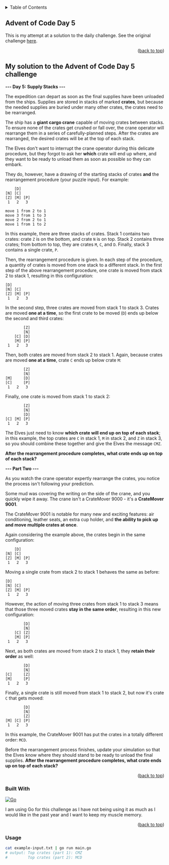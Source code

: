 <a name="readme-top"></a>

<!-- TABLE OF CONTENTS -->
<details>
  <summary>Table of Contents</summary>
  <ol>
    <li>
      <a href="#about-the-project">About The Project</a>
      <ul>
        <li><a href="#built-with">Built With</a></li>
      </ul>
    </li>
    <li><a href="#usage">Usage</a></li>
  </ol>
</details>

<!-- ABOUT THE PROJECT -->
## Advent of Code Day 5

This is my attempt at a solution to the daily challenge. See the original challenge [here][Challenge-url].

<p align="right">(<a href="#readme-top">back to top</a>)</p>

<!-- TASK DESCRIPTION -->
## My solution to the Advent of Code Day 5 challenge

**--- Day 5: Supply Stacks ---**

The expedition can depart as soon as the final supplies have been unloaded 
from the ships. Supplies are stored in stacks of marked **crates**, but because 
the needed supplies are buried under many other crates, the crates need to 
be rearranged.

The ship has a **giant cargo crane** capable of moving crates between stacks. 
To ensure none of the crates get crushed or fall over, the crane operator 
will rearrange them in a series of carefully-planned steps. After the 
crates are rearranged, the desired crates will be at the top of each stack.

The Elves don't want to interrupt the crane operator during this delicate 
procedure, but they forgot to ask her **which** crate will end up where, and 
they want to be ready to unload them as soon as possible so they can 
embark.

They do, however, have a drawing of the starting stacks of crates **and** the 
rearrangement procedure (your puzzle input). For example:

```
    [D]    
[N] [C]    
[Z] [M] [P]
 1   2   3

move 1 from 2 to 1
move 3 from 1 to 3
move 2 from 2 to 1
move 1 from 1 to 2
```

In this example, there are three stacks of crates. Stack 1 contains two 
crates: crate `Z` is on the bottom, and crate `N` is on top. Stack 2 contains 
three crates; from bottom to top, they are crates `M`, `C`, and `D`. Finally, 
stack 3 contains a single crate, `P`.

Then, the rearrangement procedure is given. In each step of the procedure, 
a quantity of crates is moved from one stack to a different stack. In the 
first step of the above rearrangement procedure, one crate is moved from 
stack 2 to stack 1, resulting in this configuration:

```
[D]        
[N] [C]    
[Z] [M] [P]
 1   2   3
```

In the second step, three crates are moved from stack 1 to stack 3. Crates 
are moved **one at a time**, so the first crate to be moved (`D`) ends up below 
the second and third crates:

```
        [Z]
        [N]
    [C] [D]
    [M] [P]
 1   2   3
```

Then, both crates are moved from stack 2 to stack 1. Again, because crates 
are moved **one at a time**, crate `C` ends up below crate `M`:

```
        [Z]
        [N]
[M]     [D]
[C]     [P]
 1   2   3
```

Finally, one crate is moved from stack 1 to stack 2:

```
        [Z]
        [N]
        [D]
[C] [M] [P]
 1   2   3
```

The Elves just need to know **which crate will end up on top of each stack**; 
in this example, the top crates are `C` in stack 1, `M` in stack 2, and `Z` in 
stack 3, so you should combine these together and give the Elves the 
message `CMZ`.

**After the rearrangement procedure completes, what crate ends up on top of each stack?**

**--- Part Two ---**

As you watch the crane operator expertly rearrange the crates, you notice 
the process isn't following your prediction.

Some mud was covering the writing on the side of the crane, and you quickly 
wipe it away. The crane isn't a CrateMover 9000 - it's a **CrateMover 9001**.

The CrateMover 9001 is notable for many new and exciting features: air 
conditioning, leather seats, an extra cup holder, and **the ability to pick 
up and move multiple crates at once**.

Again considering the example above, the crates begin in the same 
configuration:

```
    [D]    
[N] [C]    
[Z] [M] [P]
 1   2   3
```

Moving a single crate from stack 2 to stack 1 behaves the same as before:

```
[D]        
[N] [C]    
[Z] [M] [P]
 1   2   3
```

However, the action of moving three crates from stack 1 to stack 3 means 
that those three moved crates **stay in the same order**, resulting in this new 
configuration:

```
        [D]
        [N]
    [C] [Z]
    [M] [P]
 1   2   3
```

Next, as both crates are moved from stack 2 to stack 1, they **retain their 
order** as well:

```
        [D]
        [N]
[C]     [Z]
[M]     [P]
 1   2   3
```

Finally, a single crate is still moved from stack 1 to stack 2, but now 
it's crate `C` that gets moved:

```
        [D]
        [N]
        [Z]
[M] [C] [P]
 1   2   3
```

In this example, the CrateMover 9001 has put the crates in a totally 
different order: `MCD`.

Before the rearrangement process finishes, update your simulation so that 
the Elves know where they should stand to be ready to unload the final 
supplies. **After the rearrangement procedure completes, what crate ends up 
on top of each stack?**

<p align="right">(<a href="#readme-top">back to top</a>)</p>

<!-- BUILT WITH -->
### Built With

[![Go][Go-shield]][Go-url]

I am using Go for this challenge as I have not being using it as much as I would like in the past year and I want to 
keep my muscle memory.

<p align="right">(<a href="#readme-top">back to top</a>)</p>

<!-- USAGE -->
### Usage

```bash
cat example-input.txt | go run main.go
# output: Top crates (part 1): CMZ
#         Top crates (part 2): MCD
```

<!-- MARKDOWN LINKS & IMAGES -->
[Challenge-url]: https://adventofcode.com/2022/day/5
[Go-shield]: https://img.shields.io/badge/go-%2300ADD8.svg?style=for-the-badge&logo=go&logoColor=white
[Go-url]: https://go.dev/